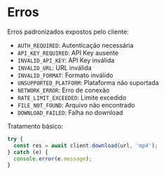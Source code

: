 # Erros

Erros padronizados expostos pelo cliente:

- `AUTH_REQUIRED`: Autenticação necessária
- `API_KEY_REQUIRED`: API Key ausente
- `INVALID_API_KEY`: API Key inválida
- `INVALID_URL`: URL inválida
- `INVALID_FORMAT`: Formato inválido
- `UNSUPPORTED_PLATFORM`: Plataforma não suportada
- `NETWORK_ERROR`: Erro de conexão
- `RATE_LIMIT_EXCEEDED`: Limite excedido
- `FILE_NOT_FOUND`: Arquivo não encontrado
- `DOWNLOAD_FAILED`: Falha no download

Tratamento básico:
```javascript
try {
  const res = await client.download(url, 'mp4');
} catch (e) {
  console.error(e.message);
}
```